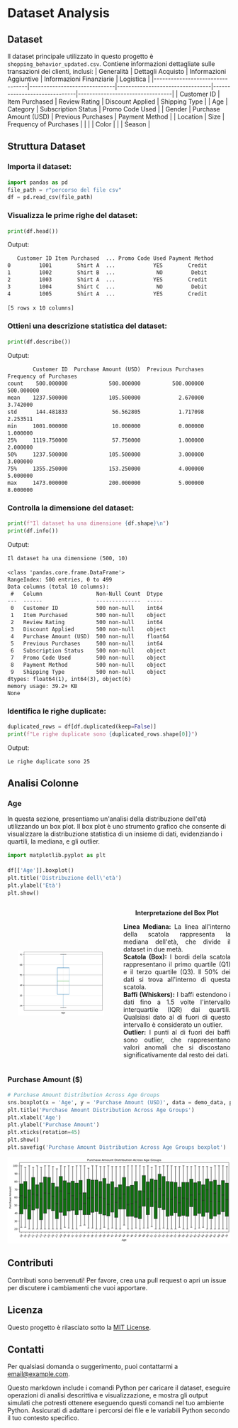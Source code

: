 # Dataset Analysis

## Dataset
Il dataset principale utilizzato in questo progetto è `shopping_behavior_updated.csv`. Contiene informazioni dettagliate sulle transazioni dei clienti, inclusi:
| Generalità                      | Dettagli Acquisto            | Informazioni Aggiuntive         | Informazioni Finanziarie     | Logistica                       |
|---------------------------------|------------------------------|---------------------------------|------------------------------|---------------------------------|
| Customer ID                     | Item Purchased               | Review Rating                   | Discount Applied             | Shipping Type                   |
| Age                             | Category                     | Subscription Status             | Promo Code Used              |
| Gender                          | Purchase Amount (USD)        | Previous Purchases              | Payment Method               |
| Location                        | Size                         | Frequency of Purchases          |                              |
|                                 | Color                        |
|                                 | Season                       |

## Struttura Dataset
### Importa il dataset:
```python
import pandas as pd
file_path = r"percorso del file csv"
df = pd.read_csv(file_path)
```

### Visualizza le prime righe del dataset:
```python
print(df.head())
```
Output:
```
   Customer ID Item Purchased  ... Promo Code Used Payment Method
0         1001        Shirt A  ...            YES        Credit
1         1002        Shirt B  ...             NO         Debit
2         1003        Shirt A  ...            YES        Credit
3         1004        Shirt C  ...             NO         Debit
4         1005        Shirt A  ...            YES        Credit

[5 rows x 10 columns]
```

### Ottieni una descrizione statistica del dataset:
```python
print(df.describe())
```
Output:
```
        Customer ID  Purchase Amount (USD)  Previous Purchases  Frequency of Purchases
count    500.000000             500.000000          500.000000              500.000000
mean    1237.500000             105.500000            2.670000                3.742000
std      144.481833              56.562805            1.717098                2.253511
min     1001.000000              10.000000            0.000000                1.000000
25%     1119.750000              57.750000            1.000000                2.000000
50%     1237.500000             105.500000            3.000000                3.000000
75%     1355.250000             153.250000            4.000000                5.000000
max     1473.000000             200.000000            5.000000                8.000000
```

### Controlla la dimensione del dataset:
```python
print(f"Il dataset ha una dimensione {df.shape}\n")
print(df.info())
```
Output:
```
Il dataset ha una dimensione (500, 10)

<class 'pandas.core.frame.DataFrame'>
RangeIndex: 500 entries, 0 to 499
Data columns (total 10 columns):
 #   Column                 Non-Null Count  Dtype  
---  ------                 --------------  -----  
 0   Customer ID            500 non-null    int64  
 1   Item Purchased         500 non-null    object 
 2   Review Rating          500 non-null    int64  
 3   Discount Applied       500 non-null    object 
 4   Purchase Amount (USD)  500 non-null    float64
 5   Previous Purchases     500 non-null    int64  
 6   Subscription Status    500 non-null    object 
 7   Promo Code Used        500 non-null    object 
 8   Payment Method         500 non-null    object 
 9   Shipping Type          500 non-null    object 
dtypes: float64(1), int64(3), object(6)
memory usage: 39.2+ KB
None
```

### Identifica le righe duplicate:
```python
duplicated_rows = df[df.duplicated(keep=False)]
print(f"Le righe duplicate sono {duplicated_rows.shape[0]}")
```
Output:
```
Le righe duplicate sono 25
```


## Analisi Colonne
### Age
In questa sezione, presentiamo un'analisi della distribuzione dell'età utilizzando un box plot. Il box plot è uno strumento grafico che consente di visualizzare la distribuzione statistica di un insieme di dati, evidenziando i quartili, la mediana, e gli outlier.
```python
import matplotlib.pyplot as plt

df[['Age']].boxplot()
plt.title('Distribuzione dell\'età')
plt.ylabel('Età')
plt.show()
```
<div style="display: flex; align-items: center;">
  <div style="flex: 1; text-align: center;">
    <img src="https://raw.githubusercontent.com/J0joFra/Shopping_Behavior/main/notebooks/Plots/box_plot_age.png" alt="Distribuzione dell'età" title="Distribuzione dell'età" style="width: 80%;">
  </div>
  <div style="flex: 1; padding-left: 20px;">
    <p style="text-align: center;"><strong>Interpretazione del Box Plot</strong></p>
    <p style="text-align: justify;">
      <strong>Linea Mediana:</strong> La linea all'interno della scatola rappresenta la mediana dell'età, che divide il dataset in due metà.<br>
      <strong>Scatola (Box):</strong> I bordi della scatola rappresentano il primo quartile (Q1) e il terzo quartile (Q3). Il 50% dei dati si trova all'interno di questa scatola.<br>
      <strong>Baffi (Whiskers):</strong> I baffi estendono i dati fino a 1.5 volte l'intervallo interquartile (IQR) dai quartili. Qualsiasi dato al di fuori di questo intervallo è considerato un outlier.<br>
      <strong>Outlier:</strong> I punti al di fuori dei baffi sono outlier, che rappresentano valori anomali che si discostano significativamente dal resto dei dati.
    </p>
  </div>
</div>

### Purchase Amount ($)
```python
# Purchase Amount Distribution Across Age Groups
sns.boxplot(x = 'Age', y = 'Purchase Amount (USD)', data = demo_data, palette = 'dark')
plt.title('Purchase Amount Distribution Across Age Groups')
plt.xlabel('Age')
plt.ylabel('Purchase Amount')
plt.xticks(rotation=45)
plt.show()
plt.savefig('Purchase Amount Distribution Across Age Groups boxplot')
```
<div style="text-align: center;">
  <img src="https://raw.githubusercontent.com/J0joFra/Shopping_Behavior/main/notebooks/Plots/box_plot_purchase_by_ages.png" alt="Distribuzione dell'età" title="Distribuzione dell'età" style="width: 50%, left-padding: 25%">
</div>

## Contributi
Contributi sono benvenuti! Per favore, crea una pull request o apri un issue per discutere i cambiamenti che vuoi apportare.

## Licenza
Questo progetto è rilasciato sotto la [MIT License](LICENSE).

## Contatti
Per qualsiasi domanda o suggerimento, puoi contattarmi a [email@example.com](mailto:email@example.com).

Questo markdown include i comandi Python per caricare il dataset, eseguire operazioni di analisi descrittiva e visualizzazione, e mostra gli output simulati che potresti ottenere eseguendo questi comandi nel tuo ambiente Python. Assicurati di adattare i percorsi dei file e le variabili Python secondo il tuo contesto specifico.